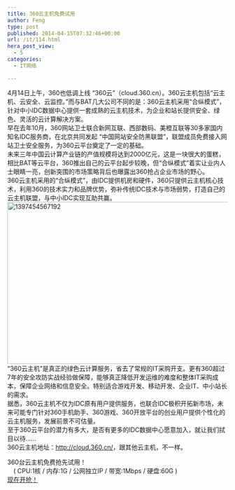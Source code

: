 ```yaml
---
title: 360云主机免费试用
author: Feng
type: post
published: 2014-04-15T07:32:46+00:00
url: /it/114.html
hera_post_view:
  - 5
categories:
  - IT网络

---
```

4月14日上午，360也低调上线 “360云”（cloud.360.cn）。360云主机包括“云主机、云安全、云监控。”而与BAT几大公司不同的是：360云主机采用“合纵模式”，针对中小IDC数据中心提供一套成熟的云主机技术，为企业和站长提供安全、绿色、灵活的云计算解决方案。  
早在去年10月，360网站卫士联合新网互联、西部数码、美橙互联等30多家国内知名IDC服务商，在北京共同发起 “中国网站安全防黑联盟”，联盟成员免费接入网站卫士安全服务，为360云平台奠定了一定的基础。  
未来三年中国云计算产业链的产值规模将达到2000亿元，这是一块很大的蛋糕，相比BAT等云平台，360推出自己的云平台起步较晚，但“合纵模式”着实让业内人士眼睛一亮，创新突围的市场策略背后也曝露出360抢占企业市场的野心。  
360云主机采用的“合纵模式”，由IDC提供机房和硬件，360只提供云主机核心技术，利用360的技术实力和品牌优势，弥补传统IDC技术与市场弱势，打造自己的云主机联盟，与中小IDC实现互助共赢。  
[<img loading="lazy" decoding="async" class="alignnone wp-image-610 size-full" src="http://uu126.cn/wp-content/uploads/2014/04/1397454567192.png" alt="1397454567192" width="554" height="370" />][1]  
“360云主机”是真正的绿色云计算服务，省去了常规的IT采购开支。更有360超过7年的安全攻防实战经验做保障，能够真正降低开发运维的难度和整体IT采购成本，保障企业网络和信息安全。特别适合游戏开发、移动开发、企业IT、中小站长的需求。  
据悉，360云主机不仅为IDC原有用户提供服务，也联合IDC极积开拓新市场，未来可能专门针对360手机助手、360游戏、360开放平台的创业用户提供个性化的云主机服务，发展前景不可估量。  
至于360云平台的潜力有多大，是否有更多的IDC数据中心愿意加入，就让我们拭目以待……  
360云主机地址：<a href="http://cloud.360.cn/" target="_blank" rel="noopener"><a href="http://cloud.360.cn/">http://cloud.360.cn/</a></a>，跟其他云主机，不一样。

<div id="beforecontent">
  <div>
    360台云主机免费抢先试用！
  </div>
  
  <div>
    　( CPU:1核 / 内存:1G / 公网独立IP / 带宽:1Mbps / 硬盘:60G )
  </div>
  
  <div>
    <a href="http://cloud.360.cn/#TB_inline?height=480&width=600&inlineId=applyform" target="_blank" rel="noopener">现在开抢！</a>
  </div>
</div>

 [1]: http://uu126.cn/wp-content/uploads/2014/04/1397454567192.png
